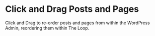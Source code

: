 # Click and Drag Posts and Pages

Click and Drag to re-order posts and pages from within the WordPress Admin, reordering them within The Loop.
